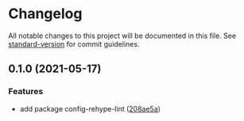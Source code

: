 # Changelog

All notable changes to this project will be documented in this file. See [standard-version](https://github.com/conventional-changelog/standard-version) for commit guidelines.

## 0.1.0 (2021-05-17)


### Features

* add package config-rehype-lint ([208ae5a](https://github.com/fundamend/fundamend/commit/208ae5ad29eeb12e63c9bcac27d6357afd9f9660))
